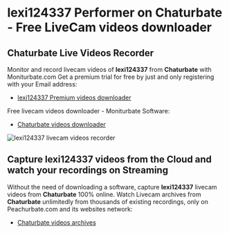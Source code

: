 # lexi124337 Performer on Chaturbate - Free LiveCam videos downloader

## Chaturbate Live Videos Recorder

Monitor and record livecam videos of **lexi124337** from **Chaturbate** with Moniturbate.com
Get a premium trial for free by just and only registering with your Email address:
* [lexi124337 Premium videos downloader](https://moniturbate.com/request-demo-licence-key.html)

Free livecam videos downloader - Moniturbate Software:
* [Chaturbate videos downloader](https://moniturbate.com/moniturbate-download-software.html)

![lexi124337 livecam videos recorder](https://peachurnet.com/templates/moniturbate-software.png)


## Capture lexi124337 videos from the Cloud and watch your recordings on Streaming

Without the need of downloading a software, capture **lexi124337** livecam videos from **Chaturbate** 100% online.
Watch Livecam archives from **Chaturbate** unlimitedly from thousands of existing recordings, only on Peachurbate.com and its websites network:
* [Chaturbate videos archives](https://peachurnet.com/)